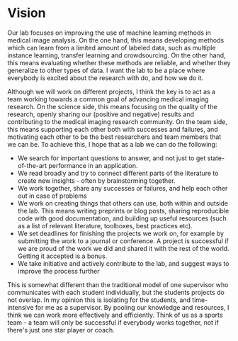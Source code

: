 # Vision

Our lab focuses on improving the use of machine learning methods in medical image analysis. On the one hand, this means developing methods which can learn from a limited amount of labeled data, such as multiple instance learning, transfer learning and crowdsourcing. On the other hand, this means evaluating whether these methods are reliable, and whether they generalize to other types of data. I want the lab to be a place where everybody is excited about the research with do, and how we do it. 

Although we will work on different projects, I think the key is to act as a team working towards a common goal of advancing medical imaging research. On the science side, this means focusing on the quality of the research, openly sharing our (positive and negative) results and contributing to the medical imaging research community. On the team side, this means supporting each other both with successes and failures, and motivating each other to be the best researchers and team members that we can be. To achieve this, I hope that as a lab we can do the following:
	
* We search for important questions to answer, and not just to get state-of-the-art performance in an application.   
* We read broadly and try to connect different parts of the literature to create new insights - often by brainstorming together.
* We work together, share any successes or failures, and help each other out in case of problems
* We work on creating things that others can use, both within and outside the lab. This means writing preprints or blog posts, sharing reproducible code with good documentation, and building up useful resources (such as a list of relevant literature, toolboxes, best practices etc).
* We set deadlines for finishing the projects we work on, for example by submitting the work to a journal or conference. A project is successful if we are proud of the work we did and shared it with the rest of the world. Getting it accepted is a bonus. 
* We take initiative and actively contribute to the lab, and suggest ways to improve the process further

This is somewhat different than the traditional model of one supervisor who communicates with each student individually, but the students projects do not overlap. In my opinion this is isolating for the students, and time-intensive for me as a supervisor. By pooling our knowledge and resources, I think we can work more effectively and efficiently. Think of us as a sports team - a team will only be successful if everybody works together, not if there's just one star player or coach. 

